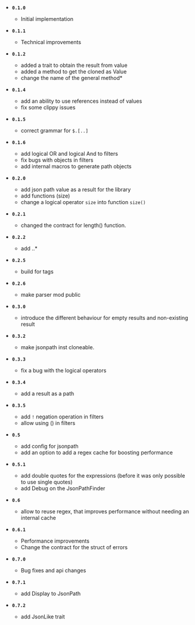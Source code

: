 - **`0.1.0`**
    - Initial implementation
- **`0.1.1`**
    - Technical improvements
- **`0.1.2`**
    - added a trait to obtain the result from value
    - added a method to get the cloned as Value
    - change the name of the general method\*
- **`0.1.4`**
    - add an ability to use references instead of values
    - fix some clippy issues
- **`0.1.5`**
    - correct grammar for `$.[..]`
- **`0.1.6`**
    - add logical OR and logical And to filters
    - fix bugs with objects in filters
    - add internal macros to generate path objects
- **`0.2.0`**
    - add json path value as a result for the library
    - add functions (size)
    - change a logical operator `size` into function `size()`
- **`0.2.1`**
    - changed the contract for length() function.
- **`0.2.2`**
    - add ..\*
- **`0.2.5`**
    - build for tags
- **`0.2.6`**
    - make parser mod public
- **`0.3.0`**
    - introduce the different behaviour for empty results and non-existing result
- **`0.3.2`**
    - make jsonpath inst cloneable.
- **`0.3.3`**
    - fix a bug with the logical operators
- **`0.3.4`**
    - add a result as a path
- **`0.3.5`**
    - add `!` negation operation in filters
    - allow using () in filters
- **`0.5`**
    - add config for jsonpath
    - add an option to add a regex cache for boosting performance
- **`0.5.1`**
    - add double quotes for the expressions (before it was only possible to use single quotes)
    - add Debug on the JsonPathFinder
- **`0.6`**
    - allow to reuse regex, that improves performance without needing an internal cache

- **`0.6.1`**
    - Performance improvements
    - Change the contract for the struct of errors
- **`0.7.0`**
    - Bug fixes and api changes
- **`0.7.1`**
    - add Display to JsonPath
- **`0.7.2`**
    - add JsonLike trait